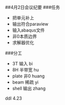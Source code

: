 ##4月2日会议纪要
###任务
+ 把单元补上
+ 输出符合paraview
+ 输入abaqus文件
+ 非0本质边界
+ 求解器优化

###分工
+ 3T	输入	bi
+ 8H	半带宽	hu
+ plate	非0	huang
+ beam	稀疏	yi
+ shell	输出	zhang

ddl 4.23
